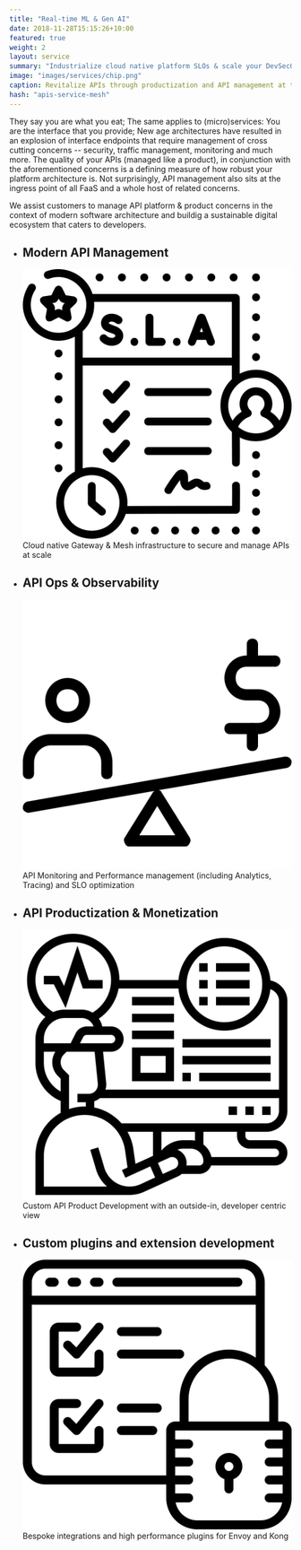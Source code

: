 ```yaml
---
title: "Real-time ML & Gen AI"
date: 2018-11-28T15:15:26+10:00
featured: true
weight: 2
layout: service
summary: "Industrialize cloud native platform SLOs & scale your DevSecOps in an SRE model."
image: "images/services/chip.png"
caption: Revitalize APIs through productization and API management at the core
hash: "apis-service-mesh"
---
```


They say you are what you eat; The same applies to (micro)services: You are the interface that you provide; New age architectures have resulted in an explosion of interface endpoints that require management of cross cutting concerns -- security, traffic management, monitoring and much more. The quality of your APIs (managed like a product), in conjunction with the aforementioned concerns is a defining measure of how robust your platform architecture is. Not surprisingly, API management also sits at the ingress point of all FaaS and a whole host of related concerns.

We assist customers to manage API platform & product concerns in the context of modern software architecture and buildig a sustainable digital ecosystem that caters to developers.

- <div class="text-center platform-strategy"><h2 class="api-service-title">Modern API Management</h2><span class="icon-serv py-2"><img src="../images/icons/slo.svg" /></span>Cloud native Gateway & Mesh infrastructure to secure and manage APIs at scale</div> 
- <div class="text-center platform-strategy"><h2 class="api-service-title">API Ops & Observability</h2><span class="icon-serv py-2"><img src="../images/icons/scaling.svg" /></span>API Monitoring and Performance management (including Analytics, Tracing) and SLO optimization</div>
- <div class="text-center platform-strategy"><h2 class="api-service-title">API Productization & Monetization</h2><span class="icon-serv py-2"><img src="../images/icons/monitoring.svg" /></span>Custom API Product Development with an outside-in, developer centric view</div>
- <div class="text-center platform-strategy"><h2 class="api-service-title">Custom plugins and extension development</h2><span class="icon-serv py-2"><img src="../images/icons/secops.svg" /></span> Bespoke integrations and high performance plugins for Envoy and Kong </div>

